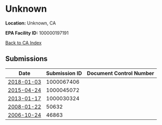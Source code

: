 # Unknown

**Location:** Unknown, CA

**EPA Facility ID:** 100000197191

[Back to CA Index](../../index.md)

## Submissions

| Date | Submission ID | Document Control Number |
|------|--------------|-------------------------|
| [2018-01-03](submissions/1000067406.md) | 1000067406 |  |
| [2015-04-24](submissions/1000045072.md) | 1000045072 |  |
| [2013-01-17](submissions/1000030324.md) | 1000030324 |  |
| [2008-01-22](submissions/50632.md) | 50632 |  |
| [2006-10-24](submissions/46863.md) | 46863 |  |

